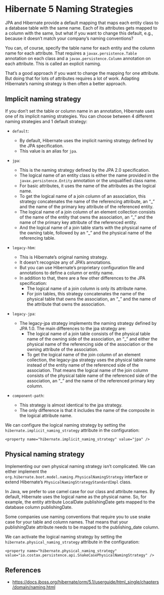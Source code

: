# Hibernate 5 Naming Strategies

JPA and Hibernate provide a default mapping that maps each entity class to a database table with the same name.
Each of its attributes gets mapped to a column with the same, but what if you want to change this default, e.g., because it doesn’t match your company’s naming conventions?


You can, of course, specify the table name for each entity and the column name for each attribute.
That requires a `javax.persistence.Table` annotation on each class and a `javax.persistence.Column` annotation on each attribute. This is called an explicit naming.

That’s a good approach if you want to change the mapping for one attribute.
But doing that for lots of attributes requires a lot of work.
Adapting Hibernate’s naming strategy is then often a better approach.


## Implicit naming strategy

If you don’t set the table or column name in an annotation, Hibernate uses one of its implicit naming strategies.
You can choose between 4 different naming strategies and 1 default strategy:


- `default`:
    - By default, Hibernate uses the implicit naming strategy defined by the JPA specification.
    - This value is an alias for `jpa`.

- `jpa`:
    - This is the naming strategy defined by the JPA 2.0 specification.
    - The logical name of an entity class is either the name provided in the `javax.persistence.Entity` annotation or the unqualified class name.
    - For basic attributes, it uses the name of the attributes as the logical name.
    - To get the logical name of a join column of an association, this strategy concatenates the name of the referencing attribute, an “_” and the name of the primary key attribute of the referenced entity.
    - The logical name of a join column of an element collection consists of the name of the entity that owns the association, an “_” and the name of the primary key attribute of the referenced entity.
    - And the logical name of a join table starts with the physical name of the owning table, followed by an “_” and the physical name of the referencing table.

- `legacy-hbm`:
    - This is Hibernate’s original naming strategy.
    - It doesn’t recognize any of JPA’s annotations.
    - But you can use Hibernate’s proprietary configuration file and annotations to define a column or entity name.
    - In addition to that, there are a few other differences to the JPA specification:
        - The logical name of a join column is only its attribute name.
        - For join tables, this strategy concatenates the name of the physical table that owns the association, an “_” and the name of the attribute that owns the association.



- `legacy-jpa`:
    - The legacy-jpa strategy implements the naming strategy defined by JPA 1.0. The main differences to the jpa strategy are:
        - The logical name of a join table consists of the physical table name of the owning side of the association, an “_” and either the physical name of the referencing side of the association or the owning attribute of the association.
       - To get the logical name of the join column of an element collection, the legacy-jpa strategy uses the physical table name instead of the entity name of the referenced side of the association. That means the logical name of the join column consists of the physical table name of the referenced side of the association, an “_” and the name of the referenced primary key column.


- `component-path`:
    - This strategy is almost identical to the jpa strategy.
    -  The only difference is that it includes the name of the composite in the logical attribute name.



We can configure the logical naming strategy by setting the `hibernate.implicit_naming_strategy` attribute in the configuration:

```
<property name="hibernate.implicit_naming_strategy" value="jpa" />
```



## Physical naming strategy

Implementing our own physical naming strategy isn’t complicated.
We can either implement the `org.hibernate.boot.model.naming.PhysicalNamingStrategy` interface or extend Hibernate’s `PhysicalNamingStrategyStandardImpl` class.

In Java, we prefer to use camel case for our class and attribute names.
By default, Hibernate uses the logical name as the physical name.
So, for example, the entity attribute LocalDate publishingDate gets mapped to the database column publishingDate.

Some companies use naming conventions that require you to use snake case for your table and column names.
That means that your publishingDate attribute needs to be mapped to the publishing_date column.

We can activate the logical naming strategy by setting the `hibernate.physical_naming_strategy` attribute in the configuration:

```
<property name="hibernate.physical_naming_strategy" value="io.costax.persistence.api.SnakeCasePhysicalNamingStrategy" />
```


## References

- https://docs.jboss.org/hibernate/orm/5.1/userguide/html_single/chapters/domain/naming.html